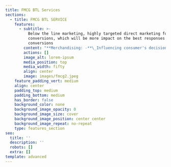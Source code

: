```yaml
---
title: FMCG BTL Services
sections:
  - title: FMCG BTL SERVICE
    features:
      - subtitle: >-
          Below the line marketing, highly targeted direct marketing focused on
          conversions, which will be more impact on the best responses and
          conversions
        content: "**Merchandising: -**\_Influencing consumer's decisions with the promotion of particular sale that can employ pricing, effective offers implementation, display, which impacts on the sales increment which in turn generates revenue. Merchandising accomplishment Never compromising principles unique sourcing which is something advanced, which will be a massive impact on the targeted audiences/ market The particular product range will be merchandised with concern of age, sex, and palate of the target market\n\n**Promoters/ Sales representatives: -**\_Key role at a retail chain/ brand which will expand the scope of businesses with honest and confident excellent customer demonstration. Crucial drive We trust 4p’s will be a game-changer in this role which can be derived\n\n**Product: -** Being familiar with the entire category product line that falls in.\n\n**Placement: -**\_To be located in high shopper’s density areas with positioning eye level of specific goods.\n\n**Price: -**  Dealing with discount offering area comparative with competitors’ price. As price factor plays a vital role in customers purchase\n\n**Decisions promotion: -**\_Being aware of all promotional aspects much impacts on intensifying conversion ratio Competent advice to the consumers\n\n**Management information system (Mis): -**\_Backbone of the organization's operations, data extracted from various sources, and derive insights that drive business growth\n"
        actions: []
        image_alt: lorem-ipsum
        media_position: top
        media_width: fifty
        align: center
        image: images/fmcg2.jpeg
    feature_padding_vert: medium
    align: center
    padding_top: medium
    padding_bottom: medium
    has_border: false
    background_color: none
    background_image_opacity: 0
    background_image_size: cover
    background_image_position: center center
    background_image_repeat: no-repeat
    type: features_section
seo:
  title: ''
  description: ''
  robots: []
  extra: []
template: advanced
---
```


